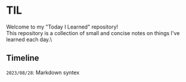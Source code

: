 # TIL
Welcome to my "Today I Learned" repository!\
This repository is a collection of small and concise notes on things I've learned each day.\

## Timeline
`2023/08/28`: Markdown syntex



